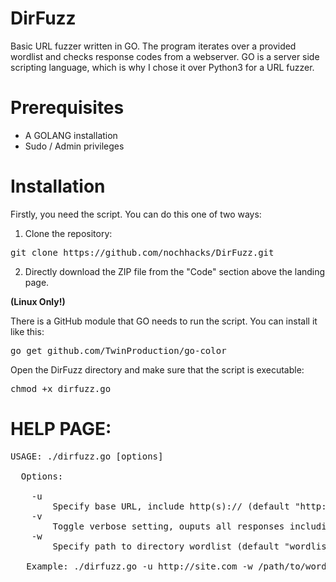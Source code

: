 # DirFuzz
Basic URL fuzzer written in GO.
The program iterates over a provided wordlist and checks response codes from a webserver.
GO is a server side scripting language, which is why I chose it over Python3 for a URL fuzzer.

# Prerequisites
* A GOLANG installation
* Sudo / Admin privileges

# Installation
Firstly, you need the script. You can do this one of two ways:

1) Clone the repository:

<pre>git clone https://github.com/nochhacks/DirFuzz.git</pre>

2) Directly download the ZIP file from the "Code" section above the landing page.


<b>(Linux Only!)</b>

There is a GitHub module that GO needs to run the script. You can install it like this:
<pre>go get github.com/TwinProduction/go-color</pre>

Open the DirFuzz directory and make sure that the script is executable:
<pre>chmod +x dirfuzz.go</pre>

# HELP PAGE:

<pre>USAGE: ./dirfuzz.go [options]
  
  Options:
  
    -u
        Specify base URL, include http(s):// (default "http://X.X.X.X/")
    -v    
        Toggle verbose setting, ouputs all responses including non 200(OK)
    -w
        Specify path to directory wordlist (default "wordlist.txt")

   Example: ./dirfuzz.go -u http://site.com -w /path/to/wordlist.txt -v
</pre>
